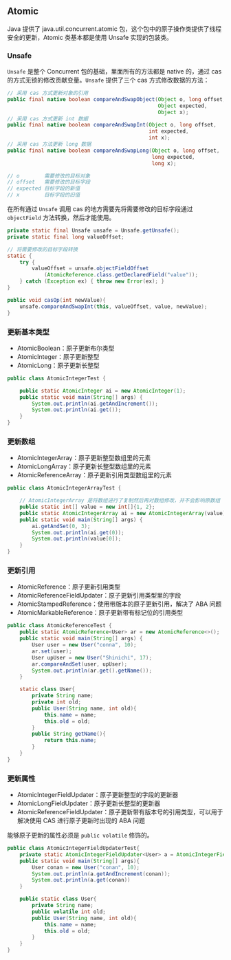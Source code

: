 ## Atomic
Java 提供了 java.util.concurrent.atomic 包，这个包中的原子操作类提供了线程安全的更新，Atomic 类基本都是使用 Unsafe 实现的包装类。

### Unsafe

`Unsafe` 是整个 Concurrent 包的基础，里面所有的方法都是 native 的，通过 cas 的方式无锁的修改贡献变量。`Unsafe` 提供了三个 cas 方式修改数据的方法：

```java
// 采用 cas 方式更新对象的引用
public final native boolean compareAndSwapObject(Object o, long offset,
                                                 Object expected,
                                                 Object x);
// 采用 cas 方式更新 int 数据
public final native boolean compareAndSwapInt(Object o, long offset,
                                              int expected,
                                              int x);
// 采用 cas 方法更新 long 数据
public final native boolean compareAndSwapLong(Object o, long offset,
                                               long expected,
                                               long x);

// o		需要修改的目标对象
// offset	需要修改的目标字段
// expected	目标字段的新值
// x		目标字段的旧值
```

在所有通过 `Unsafe` 调用 cas 的地方需要先将需要修改的目标字段通过 `objectField` 方法转换，然后才能使用。

```java
private static final Unsafe unsafe = Unsafe.getUnsafe();
private static final long valueOffset;

// 将需要修改的目标字段转换
static {
    try {
        valueOffset = unsafe.objectFieldOffset
            (AtomicReference.class.getDeclaredField("value"));
    } catch (Exception ex) { throw new Error(ex); }
}

public void casOp(int newValue){
    unsafe.compareAndSwapInt(this, valueOffset, value, newValue);
}
```



### 更新基本类型
- AtomicBoolean：原子更新布尔类型
- AtomicInteger：原子更新整型
- AtomicLong：原子更新长整型
```java
public class AtomicIntegerTest {

    public static AtomicInteger ai = new AtomicInteger(1);
    public static void main(String[] args) {
        System.out.println(ai.getAndIncrement());
        System.out.println(ai.get());
    }
}
```
### 更新数组
- AtomicIntegerArray：原子更新整型数组里的元素
- AtomicLongArray：原子更新长整型数组里的元素
- AtomicReferenceArray：原子更新引用类型数组里的元素
```java
public class AtomicIntegerArrayTest {

    // AtomicIntegerArray 是将数组进行了复制然后再对数组修改，并不会影响原数组
    public static int[] value = new int[]{1, 2};
    public static AtomicIntegerArray ai = new AtomicIntegerArray(value);
    public static void main(String[] args) {
        ai.getAndSet(0, 3);
        System.out.println(ai.get(0));
        System.out.println(value[0]);
    }
}
```
### 更新引用
- AtomicReference：原子更新引用类型
- AtomicReferenceFieldUpdater：原子更新引用类型里的字段
- AtomicStampedReference：使用带版本的原子更新引用，解决了 ABA 问题
- AtomicMarkableReference：原子更新带有标记位的引用类型
```java
public class AtomicReferenceTest {
    public static AtomicReference<User> ar = new AtomicReference<>();
    public static void main(String[] args) {
        User user = new User("conna", 10);
        ar.set(user);
        User upUser = new User("Shinichi", 17);
        ar.compareAndSet(user, upUser);
        System.out.println(ar.get().getName());
    }

    static class User{
        private String name;
        private int old;
        public User(String name, int old){
            this.name = name;
            this.old = old;
        }
        public String getName(){
            return this.name;
        }
    }
}
```
### 更新属性
- AtomicIntegerFieldUpdater：原子更新整型的字段的更新器
- AtomicLongFieldUpdater：原子更新长整型的更新器
- AtomicReferenceFieldUpdater：原子更新带有版本号的引用类型，可以用于解决使用 CAS 进行原子更新时出现的 ABA 问题

能够原子更新的属性必须是 `public volatile` 修饰的。

```java
public class AtomicIntegerFieldUpdaterTest{
    private static AtomicIntegerFieldUpdater<User> a = AtomicIntegerFieldUpdater.newUpdater(User.class, "old");
    public static void main(String[] args){
        User conan = new User("conan", 10);
        System.out.println(a.getAndIncrement(conan));
        System.out.println(a.get(conan))
    }

    public static class User{
        private String name;
        public volatile int old;
        public User(String name, int old){
            this.name = name;
            this.old = old;
        }
    }
}
```

